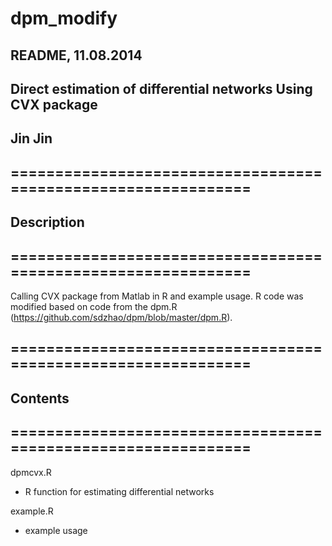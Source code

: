 dpm_modify
==========
## ##############################################################
## README, 11.08.2014
## Direct estimation of differential networks Using CVX package
## Jin Jin
## ##############################################################
## ==============================================================
## Description
## ==============================================================
 Calling CVX package from Matlab in R and example usage. R code was modified based on code from the dpm.R (https://github.com/sdzhao/dpm/blob/master/dpm.R).

## ==============================================================
## Contents
## ==============================================================

dpmcvx.R
- R function for estimating differential networks

example.R
- example usage 
